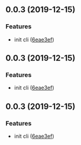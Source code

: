 ## 0.0.3 (2019-12-15)


### Features

* init cli ([6eae3ef](https://github.com/hubvue/sunnier-cli/commit/6eae3ef1abf894cbe085ac662a546be6bf5e9421))



## 0.0.3 (2019-12-15)


### Features

* init cli ([6eae3ef](https://github.com/hubvue/sunnier-cli/commit/6eae3ef1abf894cbe085ac662a546be6bf5e9421))



## 0.0.3 (2019-12-15)


### Features

* init cli ([6eae3ef](https://github.com/hubvue/sunnier-cli/commit/6eae3ef1abf894cbe085ac662a546be6bf5e9421))



